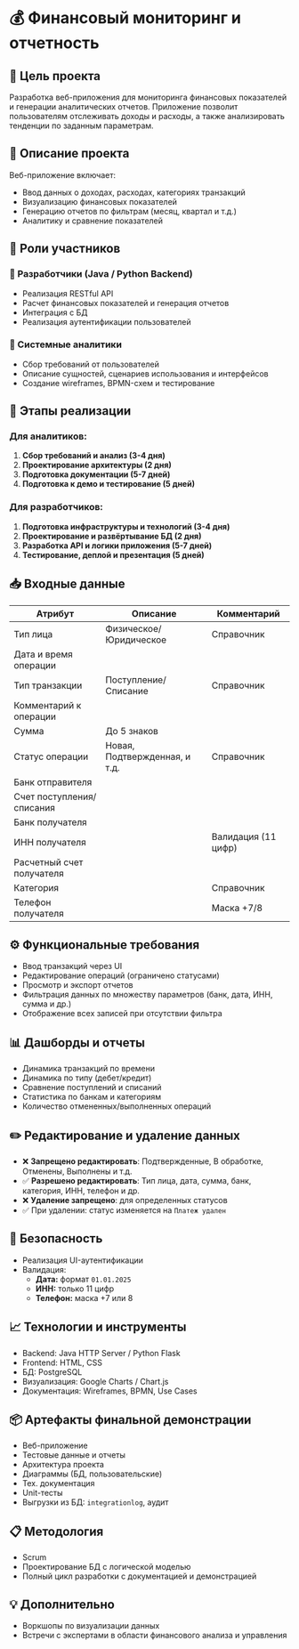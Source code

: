 
# 💰 Финансовый мониторинг и отчетность

## 📌 Цель проекта
Разработка веб-приложения для мониторинга финансовых показателей и генерации аналитических отчетов. Приложение позволит пользователям отслеживать доходы и расходы, а также анализировать тенденции по заданным параметрам.

## 🧩 Описание проекта
Веб-приложение включает:
- Ввод данных о доходах, расходах, категориях транзакций
- Визуализацию финансовых показателей
- Генерацию отчетов по фильтрам (месяц, квартал и т.д.)
- Аналитику и сравнение показателей

## 👥 Роли участников

### 🔧 Разработчики (Java / Python Backend)
- Реализация RESTful API
- Расчет финансовых показателей и генерация отчетов
- Интеграция с БД
- Реализация аутентификации пользователей

### 🧠 Системные аналитики
- Сбор требований от пользователей
- Описание сущностей, сценариев использования и интерфейсов
- Создание wireframes, BPMN-схем и тестирование

## 🔄 Этапы реализации

### Для аналитиков:
1. **Сбор требований и анализ (3-4 дня)**
2. **Проектирование архитектуры (2 дня)**
3. **Подготовка документации (5-7 дней)**
4. **Подготовка к демо и тестирование (5 дней)**

### Для разработчиков:
1. **Подготовка инфраструктуры и технологий (3-4 дня)**
2. **Проектирование и развёртывание БД (2 дня)**
3. **Разработка API и логики приложения (5-7 дней)**
4. **Тестирование, деплой и презентация (5 дней)**

## 📥 Входные данные

| Атрибут                  | Описание                         | Комментарий                     |
|--------------------------|----------------------------------|----------------------------------|
| Тип лица                 | Физическое/Юридическое           | Справочник                      |
| Дата и время операции    |                                  |                                 |
| Тип транзакции           | Поступление/Списание             | Справочник                      |
| Комментарий к операции   |                                  |                                 |
| Сумма                    | До 5 знаков                      |                                 |
| Статус операции          | Новая, Подтвержденная, и т.д.    | Справочник                      |
| Банк отправителя         |                                  |                                 |
| Счет поступления/списания|                                  |                                 |
| Банк получателя          |                                  |                                 |
| ИНН получателя           |                                  | Валидация (11 цифр)             |
| Расчетный счет получателя|                                  |                                 |
| Категория                |                                  | Справочник                      |
| Телефон получателя       |                                  | Маска +7/8                      |

## ⚙️ Функциональные требования

- Ввод транзакций через UI
- Редактирование операций (ограничено статусами)
- Просмотр и экспорт отчетов
- Фильтрация данных по множеству параметров (банк, дата, ИНН, сумма и др.)
- Отображение всех записей при отсутствии фильтра

## 📊 Дашборды и отчеты

- Динамика транзакций по времени
- Динамика по типу (дебет/кредит)
- Сравнение поступлений и списаний
- Статистика по банкам и категориям
- Количество отмененных/выполненных операций

## ✏️ Редактирование и удаление данных

- ❌ **Запрещено редактировать**: Подтвержденные, В обработке, Отменены, Выполнены и т.д.
- ✅ **Разрешено редактировать**: Тип лица, дата, сумма, банк, категория, ИНН, телефон и др.
- ❌ **Удаление запрещено**: для определенных статусов
- ✅ При удалении: статус изменяется на `Платеж удален`

## 🔐 Безопасность

- Реализация UI-аутентификации
- Валидация:
  - **Дата:** формат `01.01.2025`
  - **ИНН:** только 11 цифр
  - **Телефон:** маска +7 или 8

## 📈 Технологии и инструменты

- Backend: Java HTTP Server / Python Flask
- Frontend: HTML, CSS
- БД: PostgreSQL
- Визуализация: Google Charts / Chart.js
- Документация: Wireframes, BPMN, Use Cases

## 📦 Артефакты финальной демонстрации

- Веб-приложение
- Тестовые данные и отчеты
- Архитектура проекта
- Диаграммы (БД, пользовательские)
- Тех. документация
- Unit-тесты
- Выгрузки из БД: `integrationlog`, аудит

## 📋 Методология

- Scrum
- Проектирование БД с логической моделью
- Полный цикл разработки с документацией и демонстрацией

## 💡 Дополнительно

- Воркшопы по визуализации данных
- Встречи с экспертами в области финансового анализа и управления
